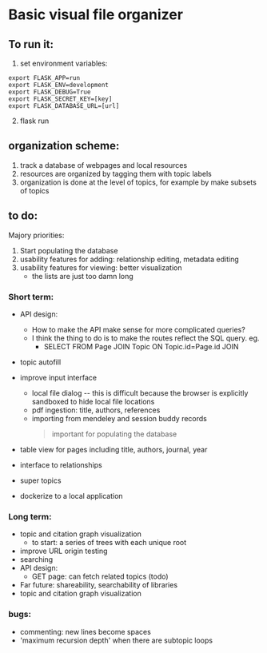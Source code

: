 # Basic visual file organizer

## To run it:
1. set environment variables:
```
export FLASK_APP=run
export FLASK_ENV=development
export FLASK_DEBUG=True
export FLASK_SECRET_KEY=[key]
export FLASK_DATABASE_URL=[url]
```
2. flask run


## organization scheme:
1. track a database of webpages and local resources
2. resources are organized by tagging them with topic labels
3. organization is done at the level of topics, for example by make subsets of topics


## to do:
Majory priorities:
1. Start populating the database
2. usability features for adding: relationship editing, metadata editing
3. usability features for viewing: better visualization
    - the lists are just too damn long

### Short term:
- API design:
    * How to make the API make sense for more complicated queries?
    * I think the thing to do is to make the routes reflect the SQL query. eg.
        - SELECT FROM Page JOIN Topic ON Topic.id=Page.id JOIN 

- topic autofill
- improve input interface
    * local file dialog -- this is difficult because the browser is explicitly sandboxed to hide local file locations
    * pdf ingestion: title, authors, references
    * importing from mendeley and session buddy records
        > important for populating the database
- table view for pages including title, authors, journal, year
- interface to relationships
- super topics
- dockerize to a local application


### Long term:
- topic and citation graph visualization
    - to start: a series of trees with each unique root
- improve URL origin testing
- searching
- API design:
    * GET page: can fetch related topics (todo)
- Far future: shareability, searchability of libraries
- topic and citation graph visualization

### bugs:
- commenting: new lines become spaces
- 'maximum recursion depth' when there are subtopic loops

